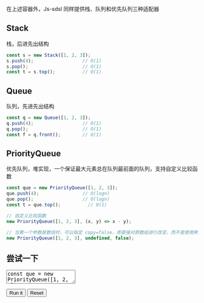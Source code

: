 在上述容器外，Js-sdsl 同样提供栈、队列和优先队列三种适配器

## Stack

栈，后进先出结构

```javascript
const s = new Stack([1, 2, 3]);
s.push(4);                  // O(1)
s.pop();                    // O(1)
const t = s.top();          // O(1)
```

## Queue

队列，先进先出结构

```javascript
const q = new Queue([1, 2, 3]);
q.push(4);                  // O(1)
q.pop();                    // O(1)
const f = q.front();        // O(1)
```

## PriorityQueue

优先队列，堆实现，一个保证最大元素总在队列最前面的队列，支持自定义比较函数

```javascript
const que = new PriorityQueue([1, 2, 3]);
que.push(4);                // O(logn)
que.pop();                  // O(logn)
const t = que.top();          // O(1)

// 自定义比较函数
new PriorityQueue([1, 2, 3], (x, y) => x - y);

// 当第一个参数是数组时，可以指定 copy=false，即直接对原数组进行改变，而不是使用拷贝
new PriorityQueue([1, 2, 3], undefined, false);
```

## 尝试一下

<p>
<textarea id="input">
const que = new PriorityQueue([1, 2, 3]);
que.push(4);                // O(logn)
que.pop();                  // O(logn)
const t = que.top();        // O(1)
console.log(t);             // 3
</textarea>
</p>

<div id="output"></div>

<button id="run">Run it</button>
<button id="reset">Reset</button>
